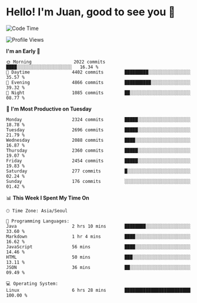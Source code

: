 # Hello! I'm Juan, good to see you 👋

<!--
**Y-k-Y/Y-k-Y** is a ✨ _special_ ✨ repository because its `README.md` (this file) appears on your GitHub profile.

Here are some ideas to get you started:

- 🔭 I’m currently working on ...
- 🌱 I’m currently learning ...
- 👯 I’m looking to collaborate on ...
- 🤔 I’m looking for help with ...
- 💬 Ask me about ...
- 📫 How to reach me: ...
- 😄 Pronouns: ...
- ⚡ Fun fact: ...
-->
<!--
![Profile views](https://gpvc.arturio.dev/Y-k-Y)

[![Omid Nikrah StackOverflow](https://github-readme-stackoverflow.vercel.app/?userID=9517076)](https://stackoverflow.com/users/9517076/i-have-10-fingers)
-->

<!--START_SECTION:waka-->
![Code Time](http://img.shields.io/badge/Code%20Time-1%2C721%20hrs%2015%20mins-blue)

![Profile Views](http://img.shields.io/badge/Profile%20Views-0-blue)

**I'm an Early 🐤** 

```text
🌞 Morning                2022 commits        ████░░░░░░░░░░░░░░░░░░░░░   16.34 % 
🌆 Daytime                4402 commits        █████████░░░░░░░░░░░░░░░░   35.57 % 
🌃 Evening                4866 commits        ██████████░░░░░░░░░░░░░░░   39.32 % 
🌙 Night                  1085 commits        ██░░░░░░░░░░░░░░░░░░░░░░░   08.77 % 
```
📅 **I'm Most Productive on Tuesday** 

```text
Monday                   2324 commits        █████░░░░░░░░░░░░░░░░░░░░   18.78 % 
Tuesday                  2696 commits        █████░░░░░░░░░░░░░░░░░░░░   21.79 % 
Wednesday                2088 commits        ████░░░░░░░░░░░░░░░░░░░░░   16.87 % 
Thursday                 2360 commits        █████░░░░░░░░░░░░░░░░░░░░   19.07 % 
Friday                   2454 commits        █████░░░░░░░░░░░░░░░░░░░░   19.83 % 
Saturday                 277 commits         █░░░░░░░░░░░░░░░░░░░░░░░░   02.24 % 
Sunday                   176 commits         ░░░░░░░░░░░░░░░░░░░░░░░░░   01.42 % 
```


📊 **This Week I Spent My Time On** 

```text
🕑︎ Time Zone: Asia/Seoul

💬 Programming Languages: 
Java                     2 hrs 10 mins       ████████░░░░░░░░░░░░░░░░░   33.60 % 
Markdown                 1 hr 4 mins         ████░░░░░░░░░░░░░░░░░░░░░   16.62 % 
JavaScript               56 mins             ████░░░░░░░░░░░░░░░░░░░░░   14.46 % 
HTML                     50 mins             ███░░░░░░░░░░░░░░░░░░░░░░   13.11 % 
JSON                     36 mins             ██░░░░░░░░░░░░░░░░░░░░░░░   09.49 % 

💻 Operating System: 
Linux                    6 hrs 28 mins       █████████████████████████   100.00 % 
```


<!--END_SECTION:waka-->
